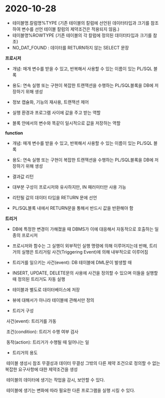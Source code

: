 # 2020-10-28

- 테이블명.칼럼명%TYPE  (기존 테이블의 칼럼에 선언된 데이터타입과 크기를 참조하여 변수를 선언
  테이블 칼럼의 제약조건은 적용되지 않음.)
- 테이블명%ROWTYPE (기존 테이블의 각 칼럼에 정의된 데이터타입과 크기를 참조)
- NO_DAT_FOUND : 데이터를 RETURN하지 않는 SELECT 문장



**프로시저**

- 개념: 매개 변수를 받을 수 있고, 반복해서 사용할 수 있는 이름이 있는 PL/SQL 블록

- 용도: 연속 실행 또는 구현이 복잡한 트랜잭션을 수행하는 PL/SQL블록을 DB에 저장하기 위해 생성

- 정보 캡슐화, 기능의 재사용, 트랜잭션 제어 

- 실행 환경과 프로그램 사이에 값을 주고 받는 역할

- 블록 안에서의 변수와 똑같이 일시적으로 값을 저장하는 역할



**function**

- 개념: 매개 변수를 받을 수 있고, 반복해서 사용할 수 있는 이름이 있는 PL/SQL 블록

- 용도: 연속 실행 또는 구현이 복잡한 트랜잭션을 수행하는 PL/SQL블록을 DB에 저장하기 위해 생성
- 결과값 리턴

- 대부분 구성이 프로시저와 유사하지만, IN 패러미터만 사용 가능

- 리턴될 값의 데이터 타입을 RETURN 문에 선언 

- PL/SQL블록 내에서 RETURN문을 통해서 반드시 값을 반환해야 함



**트리거**

- DB에 특정한 변경이 가해졌을 때 DBMS가 이에 대응해서 자동적으로 호출하는 일종의 프로시저

- 프로시저와 함수는 그 실행이 외부적인 실행 명령에 의해 이루어지는데 반해, 트리거의 실행은 트리거링 사건(Triggering Event)에 의해 내부적으로 이루어짐

- 트리거를 일으키는 사건(event): DB 테이블에 DML문이 발생할 때

- INSERT, UPDATE, DELETE문의 사용에 사건을 정의할 수 있으며 이들을 실행할 때 정의된 트리거도 자동 실행

- 테이블과 별도로 데이터베이스에 저장

- 뷰에 대해서가 아니라 테이블에 관해서만 정의

- 트리거 구성

​         사건(event): 트리거를 가동

​        조건(condition): 트리거 수행 여부 검사

​       동작(action): 트리거가 수행될 때 일어나는 일

- 트리거의 용도

​        테이블 생성시 참조 무결성과 데이터 무결성 그밖의 다른 제약 조건으로 정의할 수 없는 복잡한 요구사항에 대한 제약조건을 생성

​       테이블의 데이터에 생기는 작업을 감시, 보안할 수 있다.

​       테이블에 생기는 변화에 따라 필요한 다른 프로그램을 실행 시킬 수 있다.